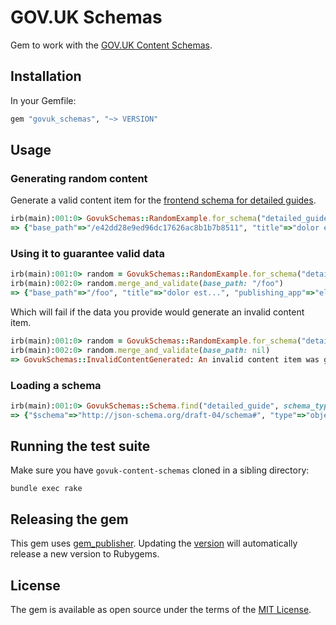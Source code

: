 # GOV.UK Schemas

Gem to work with the [GOV.UK Content Schemas](https://github.com/alphagov/govuk-content-schemas).

## Installation

In your Gemfile:

```ruby
gem "govuk_schemas", "~> VERSION"
```

## Usage

### Generating random content

Generate a valid content item for the [frontend schema for detailed guides](...).

```ruby
irb(main):001:0> GovukSchemas::RandomExample.for_schema("detailed_guide", schema_type: "frontend").payload
=> {"base_path"=>"/e42dd28e9ed96dc17626ac8b1b7b8511", "title"=>"dolor est...", "publishing_app"=>"elit"...}
```

### Using it to guarantee valid data

```ruby
irb(main):001:0> random = GovukSchemas::RandomExample.for_schema("detailed_guide", schema_type: "frontend")
irb(main):002:0> random.merge_and_validate(base_path: "/foo")
=> {"base_path"=>"/foo", "title"=>"dolor est...", "publishing_app"=>"elit"...}
```

Which will fail if the data you provide would generate an invalid content item.

```ruby
irb(main):001:0> random = GovukSchemas::RandomExample.for_schema("detailed_guide", schema_type: "frontend")
irb(main):002:0> random.merge_and_validate(base_path: nil)
=> GovukSchemas::InvalidContentGenerated: An invalid content item was generated by `RandomExample`.
```

### Loading a schema

```ruby
irb(main):001:0> GovukSchemas::Schema.find("detailed_guide", schema_type: "frontend")
=> {"$schema"=>"http://json-schema.org/draft-04/schema#", "type"=>"object", "additionalProperties"=>...
```

## Running the test suite

Make sure you have `govuk-content-schemas` cloned in a sibling directory:

```
bundle exec rake
```

## Releasing the gem

This gem uses [gem_publisher](https://github.com/alphagov/gem_publisher). Updating the [version](lib/govuk_schemas/version.rb) will automatically release a new version to Rubygems.

## License

The gem is available as open source under the terms of the [MIT License](LICENSE.md).
